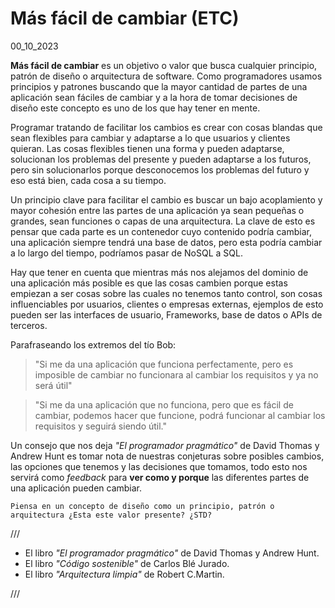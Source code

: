# Más fácil de cambiar (ETC)
00_10_2023

**Más fácil de cambiar** es un objetivo o valor que busca cualquier principio, patrón de diseño o arquitectura de software. Como programadores usamos principios y patrones buscando que la mayor cantidad de partes de una aplicación sean fáciles de cambiar y a la hora de tomar decisiones de diseño este concepto es uno de los que hay tener en mente.

Programar tratando de facilitar los cambios es crear con cosas blandas que sean flexibles para cambiar y adaptarse a lo que usuarios y clientes quieran. Las cosas flexibles tienen una forma y pueden adaptarse, solucionan los problemas del presente y pueden adaptarse a los futuros, pero sin solucionarlos porque desconocemos los problemas del futuro y eso está bien, cada cosa a su tiempo.

Un principio clave para facilitar el cambio es buscar un bajo acoplamiento y mayor cohesión entre las partes de una aplicación ya sean pequeñas o grandes, sean funciones o capas de una arquitectura. La clave de esto es pensar que cada parte es un contenedor cuyo contenido podría cambiar, una aplicación siempre tendrá una base de datos, pero esta podría cambiar a lo largo del tiempo, podríamos pasar de NoSQL a SQL.

Hay que tener en cuenta que mientras más nos alejamos del dominio de una aplicación más posible es que las cosas cambien porque estas empiezan a ser cosas sobre las cuales no tenemos tanto control, son cosas influenciables por usuarios, clientes o empresas externas, ejemplos de esto pueden ser las interfaces de usuario, Frameworks, base de datos o APIs de terceros.
 
Parafraseando los extremos del tío Bob:

> "Si me da una aplicación que funciona perfectamente, pero es imposible de cambiar no funcionara al cambiar los requisitos y ya no será útil"

> "Si me da una aplicación que no funciona, pero que es fácil de cambiar, podemos hacer que funcione, podrá funcionar al cambiar los requisitos y seguirá siendo útil."

Un consejo que nos deja *"El programador pragmático"* de David Thomas y Andrew Hunt es tomar nota de nuestras conjeturas sobre posibles cambios, las opciones que tenemos y las decisiones que tomamos, todo esto nos servirá como *feedback* para **ver como y porque** las diferentes partes de una aplicación pueden cambiar.

	Piensa en un concepto de diseño como un principio, patrón o arquitectura ¿Esta este valor presente? ¿STD?

///

* El libro *"El programador pragmático"* de David Thomas y Andrew Hunt.
* El libro *"Código sostenible"* de Carlos Blé Jurado.
* El libro *"Arquitectura limpia"* de Robert C.Martin.

///